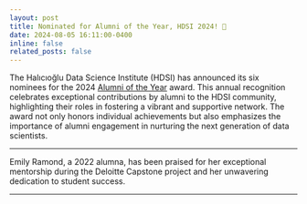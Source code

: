 ```yaml
---
layout: post
title: Nominated for Alumni of the Year, HDSI 2024! 🥳
date: 2024-08-05 16:11:00-0400
inline: false
related_posts: false
---
```


The Halıcıoğlu Data Science Institute (HDSI) has announced its six nominees for the 2024 [Alumni of the Year](https://datascience.ucsd.edu/hdsi-celebrates-outstanding-alumni-with-annual-award-nominations/#:~:text=Parker%20Addison%20%E2%80%9921-,Emily%20Ramond%20%E2%80%9922,-Benjamin%20Sacks%20%E2%80%9923) award. This annual recognition celebrates exceptional contributions by alumni to the HDSI community, highlighting their roles in fostering a vibrant and supportive network. The award not only honors individual achievements but also emphasizes the importance of alumni engagement in nurturing the next generation of data scientists.

---

Emily Ramond, a 2022 alumna, has been praised for her exceptional mentorship during the Deloitte Capstone project and her unwavering dedication to student success.

---
